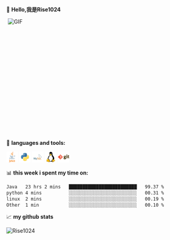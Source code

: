 
👋 **Hello,我是Rise1024**

<img align="right" alt="GIF" src="https://github.com/abhisheknaiidu/abhisheknaiidu/blob/master/code.gif?raw=true" width="500" height="320" />
  

🚧 **languages and tools:**  

<code><img height="30" src="https://raw.githubusercontent.com/github/explore/80688e429a7d4ef2fca1e82350fe8e3517d3494d/topics/java/java.png"></code>
<code><img height="30" src="https://raw.githubusercontent.com/github/explore/80688e429a7d4ef2fca1e82350fe8e3517d3494d/topics/python/python.png"></code>
<code><img height="30" src="https://raw.githubusercontent.com/github/explore/80688e429a7d4ef2fca1e82350fe8e3517d3494d/topics/mysql/mysql.png"></code>
<code><img height="30" src="https://raw.githubusercontent.com/github/explore/80688e429a7d4ef2fca1e82350fe8e3517d3494d/topics/linux/linux.png"></code>
<code><img height="30" src="https://raw.githubusercontent.com/github/explore/80688e429a7d4ef2fca1e82350fe8e3517d3494d/topics/git/git.png"></code>


📊 **this week i spent my time on:**
<!--START_SECTION:waka-->

```text
Java   23 hrs 2 mins   █████████████████████████   99.37 %
python 4 mins          ░░░░░░░░░░░░░░░░░░░░░░░░░   00.31 %
linux  2 mins          ░░░░░░░░░░░░░░░░░░░░░░░░░   00.19 %
Other  1 min           ░░░░░░░░░░░░░░░░░░░░░░░░░   00.10 %
```

📈 **my github stats**

<p align="left"> <img src="https://github-readme-stats.vercel.app/api?username=Rise1024&show_icons=true&theme=gotham" alt="Rise1024" />

